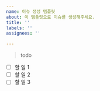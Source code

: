 ```yaml
---
name: 이슈 생성 템플릿
about: 이 템플릿으로 이슈를 생성해주세요.
title: ''
labels: ''
assignees: ''

---
```


> todo
- [ ] 할 일 1
- [ ] 할 일 2
- [ ] 할 일 3
